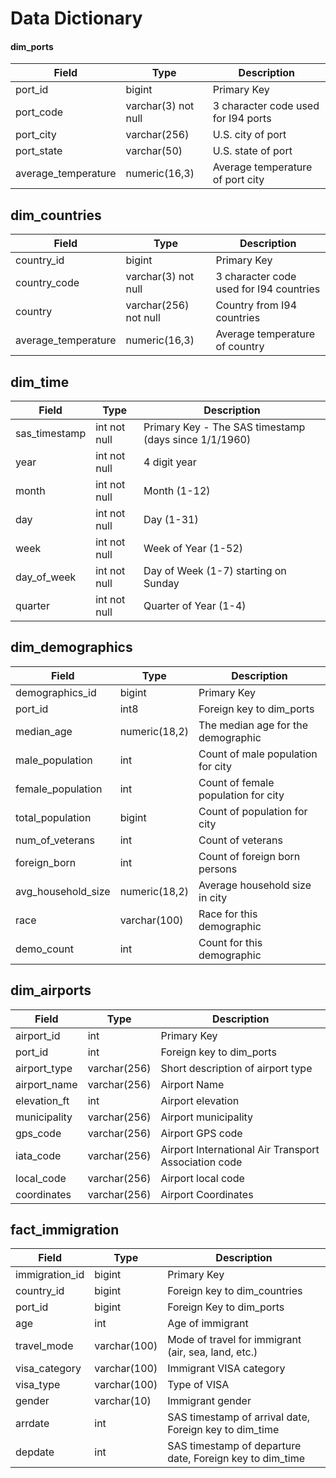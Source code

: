 # Data Dictionary

#### dim_ports <br>

|Field|Type|Description|
|----|-----|-----------|
|port_id|bigint|Primary Key|
|port_code|varchar(3) not null|3 character code used for I94 ports|
|port_city|varchar(256)| U.S. city of port|
|port_state|varchar(50)|U.S. state of port|
|average_temperature|numeric(16,3)|Average temperature of port city|

## dim_countries

|Field|Type|Description|
|----|-----|-----------|
|country_id|bigint|Primary Key|
|country_code|varchar(3) not null|3 character code used for I94 countries|
|country|varchar(256) not null|Country from I94 countries|
|average_temperature|numeric(16,3)|Average temperature of country|

## dim_time

|Field|Type|Description|
|----|-----|-----------|
|sas_timestamp|int not null| Primary Key - The SAS timestamp (days since 1/1/1960)|
|year|int not null|4 digit year|
|month|int not null|Month (1-12)|
|day|int not null|Day (1-31)|
|week|int not null|Week of Year (1-52)|
|day_of_week|int not null|Day of Week (1-7) starting on Sunday|
|quarter|int not null|Quarter of Year (1-4)|

## dim_demographics

|Field|Type|Description|
|----|-----|-----------|
|demographics_id|bigint|Primary Key|
|port_id|int8|Foreign key to dim_ports|
|median_age|numeric(18,2)|The median age for the demographic|
|male_population|int|Count of male population for city|
|female_population|int|Count of female population for city|
|total_population|bigint|Count of population for city|
|num_of_veterans|int|Count of veterans|
|foreign_born|int|Count of foreign born persons|
|avg_household_size|numeric(18,2)|Average household size in city|
|race|varchar(100)|Race for this demographic|
|demo_count|int|Count for this demographic|

## dim_airports

|Field|Type|Description|
|----|-----|-----------|
|airport_id|int|Primary Key|
|port_id|int|Foreign key to dim_ports|
|airport_type|varchar(256)|Short description of airport type|
|airport_name|varchar(256)|Airport Name|
|elevation_ft|int|Airport elevation|
|municipality|varchar(256)|Airport municipality|
|gps_code|varchar(256)|Airport GPS code|
|iata_code|varchar(256)|Airport International Air Transport Association code|
|local_code|varchar(256)|Airport local code|
|coordinates|varchar(256)|Airport Coordinates|

## fact_immigration

|Field|Type|Description|
|----|-----|-----------|
|immigration_id|bigint|Primary Key|
|country_id|bigint|Foreign key to dim_countries|
|port_id|bigint|Foreign Key to dim_ports|
|age|int|Age of immigrant|
|travel_mode|varchar(100)|Mode of travel for immigrant (air, sea, land, etc.)|
|visa_category|varchar(100)|Immigrant VISA category|
|visa_type|varchar(100)|Type of VISA|
|gender|varchar(10)|Immigrant gender|
|arrdate|int|SAS timestamp of arrival date, Foreign key to dim_time|
|depdate|int|SAS timestamp of departure date, Foreign key to dim_time|